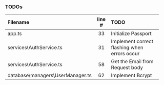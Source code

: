 ### TODOs
| Filename | line # | TODO
|:------|:------:|:------
| app.ts | 33 | Initialize Passport
| services\AuthService.ts | 31 | Implement correct flashing when errors occur
| services\AuthService.ts | 58 | Get the Email from Request body
| database\managers\UserManager.ts | 62 | Implement Bcrypt